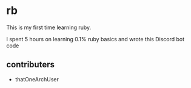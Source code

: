 # rb

<p> This is my first time learning ruby. </p>
<p> I spent 5 hours on learning 0.1% ruby basics and wrote this Discord bot code </p>

## contributers

+ thatOneArchUser
